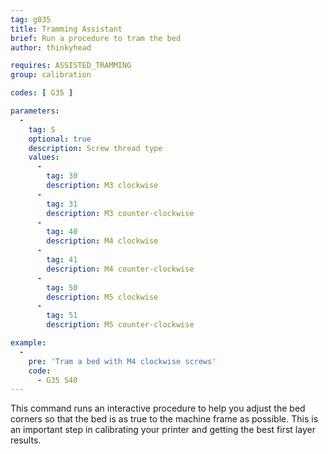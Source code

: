 ```yaml
---
tag: g035
title: Tramming Assistant
brief: Run a procedure to tram the bed
author: thinkyhead

requires: ASSISTED_TRAMMING
group: calibration

codes: [ G35 ]

parameters:
  -
    tag: S
    optional: true
    description: Screw thread type
    values:
      -
        tag: 30
        description: M3 clockwise
      -
        tag: 31
        description: M3 counter-clockwise
      -
        tag: 40
        description: M4 clockwise
      -
        tag: 41
        description: M4 counter-clockwise
      -
        tag: 50
        description: M5 clockwise
      -
        tag: 51
        description: M5 counter-clockwise

example:
  -
    pre: 'Tram a bed with M4 clockwise screws'
    code:
      - G35 S40
---
```


This command runs an interactive procedure to help you adjust the bed corners so that the bed is as true to the machine frame as possible. This is an important step in calibrating your printer and getting the best first layer results.
